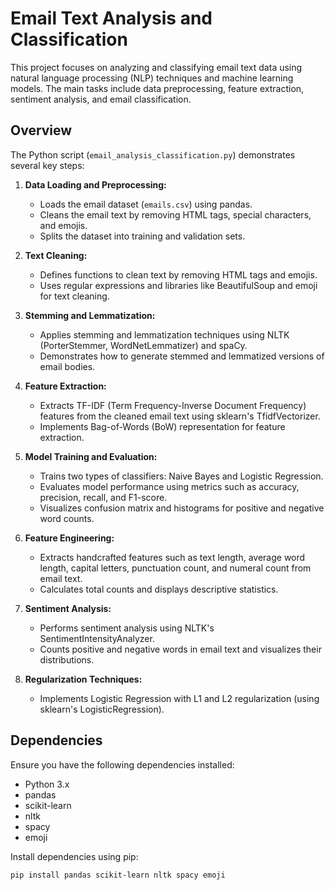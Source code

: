 # Email Text Analysis and Classification

This project focuses on analyzing and classifying email text data using natural language processing (NLP) techniques and machine learning models. The main tasks include data preprocessing, feature extraction, sentiment analysis, and email classification.

## Overview

The Python script (`email_analysis_classification.py`) demonstrates several key steps:

1. **Data Loading and Preprocessing:**
   - Loads the email dataset (`emails.csv`) using pandas.
   - Cleans the email text by removing HTML tags, special characters, and emojis.
   - Splits the dataset into training and validation sets.

2. **Text Cleaning:**
   - Defines functions to clean text by removing HTML tags and emojis.
   - Uses regular expressions and libraries like BeautifulSoup and emoji for text cleaning.

3. **Stemming and Lemmatization:**
   - Applies stemming and lemmatization techniques using NLTK (PorterStemmer, WordNetLemmatizer) and spaCy.
   - Demonstrates how to generate stemmed and lemmatized versions of email bodies.

4. **Feature Extraction:**
   - Extracts TF-IDF (Term Frequency-Inverse Document Frequency) features from the cleaned email text using sklearn's TfidfVectorizer.
   - Implements Bag-of-Words (BoW) representation for feature extraction.

5. **Model Training and Evaluation:**
   - Trains two types of classifiers: Naive Bayes and Logistic Regression.
   - Evaluates model performance using metrics such as accuracy, precision, recall, and F1-score.
   - Visualizes confusion matrix and histograms for positive and negative word counts.

6. **Feature Engineering:**
   - Extracts handcrafted features such as text length, average word length, capital letters, punctuation count, and numeral count from email text.
   - Calculates total counts and displays descriptive statistics.

7. **Sentiment Analysis:**
   - Performs sentiment analysis using NLTK's SentimentIntensityAnalyzer.
   - Counts positive and negative words in email text and visualizes their distributions.

8. **Regularization Techniques:**
   - Implements Logistic Regression with L1 and L2 regularization (using sklearn's LogisticRegression).

## Dependencies

Ensure you have the following dependencies installed:

- Python 3.x
- pandas
- scikit-learn
- nltk
- spacy
- emoji

Install dependencies using pip:

```bash
pip install pandas scikit-learn nltk spacy emoji
